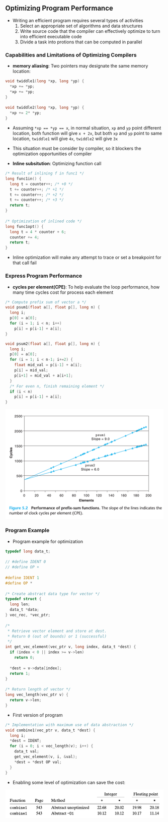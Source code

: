 ## Optimizing Program Performance

- Writing an efficient program requires several types of activities
  1. Select an appropriate set of algorithms and data structures
  2. Write source code that the compiler can effectively optimize to turn into efficient executable code
  3. Divide a task  into protions that can be computed in parallel

### Capabilities and Limitations of Optimizing Compilers

- **memory aliasing**: Two pointers may designate the same memory location:

```c
void twiddle1(long *xp, long *yp) {
  *xp += *yp;
  *xp += *yp;
}

void twiddle2(long *xp, long *yp) {
  *xp += 2* *yp;
}
```

- Assuming `*xp == *yp == x`, in normal situation, `xp` and `yp` point different location, both function will give `x + 2x`, but both `xp` and `yp` point to same location, `twiddle1` will give `4x`, `twiddle2` will give `3x`
- This situation must be consider by compiler, so it blockers the optimization opportunities of compiler

- **Inline subsitution**: Optimizing function call

```c
/* Result of inlining f in func1 */
long func1in() {
  long t = counter++; /* +0 */
  t += counter++; /* +1 */
  t += counter++; /* +2 */
  t += counter++; /* +3 */
  return t;
}

/* Optimization of inlined code */
long func1opt() {
  long t = 4 * counter + 6;
  counter += 4;
  return t;
}
```

- Inline optimization will make any attempt to trace or set a breakpoint for that call fail

### Express Program Performance

- **cycles per element(CPE)**: To help evaluate the loop performance, how many time cycles cost for process each element

```c
/* Compute prefix sum of vector a */
void psum1(float a[], float p[], long n) {
  long i;
  p[0] = a[0];
  for (i = 1; i < n; i++)
    p[i] = p[i-1] + a[i];
}
```

```c
void psum2(float a[], float p[], long n) {
  long i;
  p[0] = a[0];
  for (i = 1; i < n-1; i+=2) {
    float mid_val = p[i-1] + a[i];
    p[i] = mid_val;
    p[i+1] = mid_val + a[i+1];
  }
  /* For even n, finish remaining element */
  if (i < n)
    p[i] = p[i-1] + a[i];
}
```

![](./performace_of_prefixsum_func.png)

### Program Example

- Program example for optimization

```c
typedef long data_t;

// #define IDENT 0
// #define OP +

#define IDENT 1
#define OP *

/* Create abstract data type for vector */
typedef struct {
  long len;
  data_t *data;
} vec_rec, *vec_ptr;

/*
 * Retrieve vector element and store at dest.
 * Return 0 (out of bounds) or 1 (successful)
 */
int get_vec_element(vec_ptr v, long index, data_t *dest) {
  if (index < 0 || index >= v->len)
    return 0;

  *dest = v->data[index];
  return 1;
}

/* Return length of vector */
long vec_length(vec_ptr v) {
  return v->len;
}
```

- First version of program

```c
/* Implementation with maximum use of data abstraction */
void combine1(vec_ptr v, data_t *dest) {
  long i;
  *dest = IDENT;
  for (i = 0; i < vec_length(v); i++) {
    data_t val;
    get_vec_element(v, i, &val);
    *dest = *dest OP val;
  }
}
```

- Enabling some level of optimization can save the cost:

![](./program_example_cpe.png)


